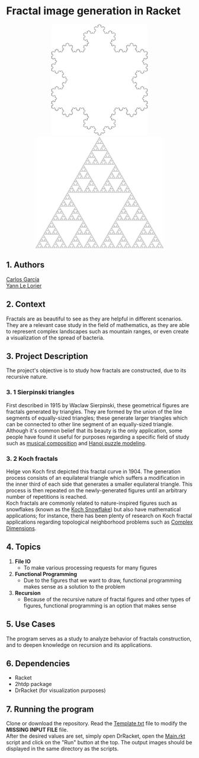<!------------------------------------------------- README ---------------
    |
    |   Developers:  
    |       Carlos García - https://github.com/cxrlos
    |       Yann Le Lorier - https://github.com/yannlelorier
    |
    *-------------------------------------------------------------------->

# Fractal image generation in Racket 
<p align="center">
<img src="koch.svg" alt="Koch Fractal" height="300"/>
<img src="sierpinski.svg" alt="Sierpinski Fractal" height="300"/>
</p>

## 1. Authors

[Carlos García](https://github.com/cxrlos)\
[Yann Le Lorier](https://github.com/yannlelorier)

## 2. Context

Fractals are as beautiful to see as they are helpful in different scenarios. They are a relevant case study in the field of mathematics, as they are able to represent complex landscapes such as mountain ranges, or even create a visualization of the spread of bacteria.

## 3. Project Description

The project's objective is to study how fractals are constructed, due to its recursive nature.

### 3. 1 Sierpinski triangles

First described in 1915 by Waclaw Sierpinski, these geometrical figures are fractals generated by triangles. They are formed by the union of the line segments of equally-sized triangles; these generate larger triangles which can be connected to other line segment of an equally-sized triangle.\
Although it's common belief that its beauty is the only application, some people have found it useful for purposes regarding a specific field of study such as [musical composition](https://aquila.usm.edu/cgi/viewcontent.cgi?article=1366&context=honors_theses) and [Hanoi puzzle modeling](http://www.math.ubc.ca/~cass/courses/m308-02b/projects/touhey/). 

### 3. 2 Koch fractals

Helge von Koch first depicted this fractal curve in 1904. The generation process consists of an equilateral triangle which suffers a modification in the inner third of each side that generates a smaller equilateral triangle. This process is then repeated on the newly-generated figures until an arbitrary number of repetitions is reached.\
Koch fractals are commonly related to nature-inspired figures such as snowflakes (known as the [Koch Snowflake](http://www.math.ubc.ca/~cass/courses/m308/projects/fung/page.html)) but also have mathematical applications; for instance, there has been plenty of research on Koch fractal applications regarding topological neighborhood problems such as [Complex Dimensions](https://www.researchgate.net/publication/239609840_A_Tube_Formula_for_the_Koch_Snowflake_Curve_with_Applications_to_Complex_Dimensions).

## 4. Topics

1. **File IO**
    - To make various processing requests for many figures
2. **Functional Programming**
   - Due to the figures that we want to draw, functional programming makes sense as a solution to the problem
3. **Recursion**
    - Because of the recursive nature of fractal figures and other types of figures, functional programming is an option that makes sense

## 5. Use Cases

The program serves as a study to analyze behavior of fractals construction, and to deepen knowledge on recursion and its applications.

## 6. Dependencies

- Racket
- 2htdp package
- DrRacket (for visualization purposes)

## 7. Running the program

Clone or download the repository. Read the [Template.txt](https://github.com/cxrlos/Numerical-Methods-Solver/blob/master/Template.txt) file to modify the **MISSING INPUT FILE** file.\
After the desired values are set, simply open DrRacket, open the [Main.rkt](https://github.com/cxrlos/Numerical-Methods-Solver/blob/master/Main.rkt) script and click on the "Run" button at the top. The output images should be displayed in the same directory as the scripts.
